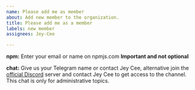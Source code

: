 ```yaml
---
name: Please add me as member
about: Add new member to the organization.
title: Please add me as a member
labels: new member
assignees: Jey-Cee

---
```


**npm:** 
Enter your email or name on npmjs.com **Important and not optional**

**chat:** 
Give us your Telegram name or contact Jey Cee, alternative join the [official Discord](https://discord.gg/HwUCwsH) server and contact Jey Cee to get access to the channel. 
This chat is only for administrative topics.
